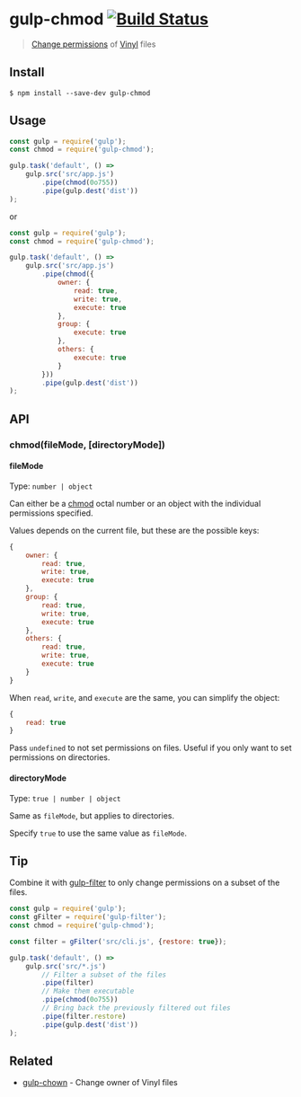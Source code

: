 # gulp-chmod [![Build Status](https://travis-ci.org/sindresorhus/gulp-chmod.svg?branch=master)](https://travis-ci.org/sindresorhus/gulp-chmod)

> [Change permissions](https://en.wikipedia.org/wiki/Chmod) of [Vinyl](https://github.com/gulpjs/vinyl) files


## Install

```
$ npm install --save-dev gulp-chmod
```


## Usage

```js
const gulp = require('gulp');
const chmod = require('gulp-chmod');

gulp.task('default', () =>
	gulp.src('src/app.js')
		.pipe(chmod(0o755))
		.pipe(gulp.dest('dist'))
);
```

or

```js
const gulp = require('gulp');
const chmod = require('gulp-chmod');

gulp.task('default', () =>
	gulp.src('src/app.js')
		.pipe(chmod({
			owner: {
				read: true,
				write: true,
				execute: true
			},
			group: {
				execute: true
			},
			others: {
				execute: true
			}
		}))
		.pipe(gulp.dest('dist'))
);
```


## API

### chmod(fileMode, [directoryMode])

#### fileMode

Type: `number | object`

Can either be a [chmod](http://ss64.com/bash/chmod.html) octal number or an object with the individual permissions specified.

Values depends on the current file, but these are the possible keys:

```js
{
	owner: {
		read: true,
		write: true,
		execute: true
	},
	group: {
		read: true,
		write: true,
		execute: true
	},
	others: {
		read: true,
		write: true,
		execute: true
	}
}
```

When `read`, `write`, and `execute` are the same, you can simplify the object:

```js
{
	read: true
}
```

Pass `undefined` to not set permissions on files. Useful if you only want to set permissions on directories.

#### directoryMode

Type: `true | number | object`

Same as `fileMode`, but applies to directories.

Specify `true` to use the same value as `fileMode`.


## Tip

Combine it with [gulp-filter](https://github.com/sindresorhus/gulp-filter) to only change permissions on a subset of the files.

```js
const gulp = require('gulp');
const gFilter = require('gulp-filter');
const chmod = require('gulp-chmod');

const filter = gFilter('src/cli.js', {restore: true});

gulp.task('default', () =>
	gulp.src('src/*.js')
		// Filter a subset of the files
		.pipe(filter)
		// Make them executable
		.pipe(chmod(0o755))
		// Bring back the previously filtered out files
		.pipe(filter.restore)
		.pipe(gulp.dest('dist'))
);
```


## Related

- [gulp-chown](https://github.com/sindresorhus/gulp-chown) - Change owner of Vinyl files
